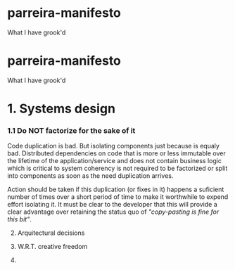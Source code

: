 # parreira-manifesto
What I have grook'd

# parreira-manifesto
What I have grook'd

# 1. Systems design

### 1.1 Do NOT factorize for the sake of it
Code duplication is bad. But isolating components just because is equaly bad. Distributed dependencies on code that is more or less immutable over the lifetime of the application/service and does not contain business logic which is critical to system coherency is not required to be factorized or split into components as soon as the need duplication arrives.

Action should be taken if this duplication (or fixes in it) happens a suficient number of times over a short period of time to make it worthwhile to expend effort isolating it. It must be clear to the developer that this will provide a clear advantage over retaining the status quo of _"copy-pasting is fine for this bit"_.

2. Arquitectural decisions

3. W.R.T. creative freedom

4. 

